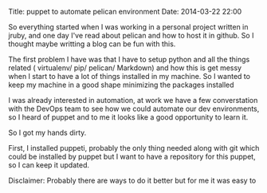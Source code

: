 Title: puppet to automate pelican environment
Date:  2014-03-22 22:00

So everything started when I was working in a personal project written in jruby, and one day I've read about pelican and how to host it in github. So I thought maybe writting a blog can be fun with this.

The first problem I have was that I have to setup python and all the things related ( virtualenv/ pip/ pelican/ Markdown) and how this is get messy when I start to have a lot of things installed in my machine. So I wanted to keep my machine in a good shape minimizing the packages installed

I was already interested in automation, at work we have a few converstation with the DevOps team to see how we could automate our dev environments, so I heard of puppet and to me it looks like a good opportunity to learn it.

So I got my hands dirty.

First, I installed puppeti, probably the only thing needed along with git which could be installed by puppet but I want to have a repository for this puppet, so I can keep it updated.

Disclaimer: Probably there are ways to do it better but for me it was easy to 


